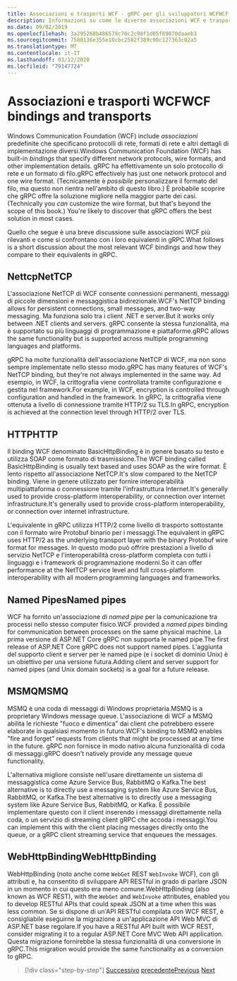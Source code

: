 ```yaml
---
title: Associazioni e trasporti WCF - gRPC per gli sviluppatori WCFWCF bindings and transports - gRPC for WCF developers
description: Informazioni su come le diverse associazioni WCF e trasporti confrontano gRPC.
ms.date: 09/02/2019
ms.openlocfilehash: 3a295268b486578c70c2c98f1d05f89070daaeb3
ms.sourcegitcommit: 7588136e355e10cbc2582f389c90c127363c02a5
ms.translationtype: MT
ms.contentlocale: it-IT
ms.lasthandoff: 03/12/2020
ms.locfileid: "79147724"
---
```

# <a name="wcf-bindings-and-transports"></a><span data-ttu-id="32620-103">Associazioni e trasporti WCF</span><span class="sxs-lookup"><span data-stu-id="32620-103">WCF bindings and transports</span></span>

<span data-ttu-id="32620-104">Windows Communication Foundation (WCF) include *associazioni* predefinite che specificano protocolli di rete, formati di rete e altri dettagli di implementazione diversi.</span><span class="sxs-lookup"><span data-stu-id="32620-104">Windows Communication Foundation (WCF) has built-in *bindings* that specify different network protocols, wire formats, and other implementation details.</span></span> <span data-ttu-id="32620-105">gRPC ha effettivamente un solo protocollo di rete e un formato di filo.</span><span class="sxs-lookup"><span data-stu-id="32620-105">gRPC effectively has just one network protocol and one wire format.</span></span> <span data-ttu-id="32620-106">(Tecnicamente è *possibile* personalizzare il formato del filo, ma questo non rientra nell'ambito di questo libro.) È probabile scoprire che gRPC offre la soluzione migliore nella maggior parte dei casi.</span><span class="sxs-lookup"><span data-stu-id="32620-106">(Technically you *can* customize the wire format, but that's beyond the scope of this book.) You're likely to discover that gRPC offers the best solution in most cases.</span></span>

<span data-ttu-id="32620-107">Quello che segue è una breve discussione sulle associazioni WCF più rilevanti e come si confrontano con i loro equivalenti in gRPC.</span><span class="sxs-lookup"><span data-stu-id="32620-107">What follows is a short discussion about the most relevant WCF bindings and how they compare to their equivalents in gRPC.</span></span>

## <a name="nettcp"></a><span data-ttu-id="32620-108">Nettcp</span><span class="sxs-lookup"><span data-stu-id="32620-108">NetTCP</span></span>

<span data-ttu-id="32620-109">L'associazione NetTCP di WCF consente connessioni permanenti, messaggi di piccole dimensioni e messaggistica bidirezionale.</span><span class="sxs-lookup"><span data-stu-id="32620-109">WCF's NetTCP binding allows for persistent connections, small messages, and two-way messaging.</span></span> <span data-ttu-id="32620-110">Ma funziona solo tra i client .NET e server.</span><span class="sxs-lookup"><span data-stu-id="32620-110">But it works only between .NET clients and servers.</span></span> <span data-ttu-id="32620-111">gRPC consente la stessa funzionalità, ma è supportato su più linguaggi di programmazione e piattaforme.</span><span class="sxs-lookup"><span data-stu-id="32620-111">gRPC allows the same functionality but is supported across multiple programming languages and platforms.</span></span>

<span data-ttu-id="32620-112">gRPC ha molte funzionalità dell'associazione NetTCP di WCF, ma non sono sempre implementate nello stesso modo.</span><span class="sxs-lookup"><span data-stu-id="32620-112">gRPC has many features of WCF's NetTCP binding, but they're not always implemented in the same way.</span></span> <span data-ttu-id="32620-113">Ad esempio, in WCF, la crittografia viene controllata tramite configurazione e gestita nel framework.</span><span class="sxs-lookup"><span data-stu-id="32620-113">For example, in WCF, encryption is controlled through configuration and handled in the framework.</span></span> <span data-ttu-id="32620-114">In gRPC, la crittografia viene ottenuta a livello di connessione tramite HTTP/2 su TLS.</span><span class="sxs-lookup"><span data-stu-id="32620-114">In gRPC, encryption is achieved at the connection level through HTTP/2 over TLS.</span></span>

## <a name="http"></a><span data-ttu-id="32620-115">HTTP</span><span class="sxs-lookup"><span data-stu-id="32620-115">HTTP</span></span>

<span data-ttu-id="32620-116">Il binding WCF denominato BasicHttpBinding è in genere basato su testo e utilizza SOAP come formato di trasmissione.</span><span class="sxs-lookup"><span data-stu-id="32620-116">The WCF binding called BasicHttpBinding is usually text based and uses SOAP as the wire format.</span></span> <span data-ttu-id="32620-117">È lento rispetto all'associazione NetTCP.</span><span class="sxs-lookup"><span data-stu-id="32620-117">It's slow compared to the NetTCP binding.</span></span> <span data-ttu-id="32620-118">Viene in genere utilizzato per fornire interoperabilità multipiattaforma o connessione tramite l'infrastruttura Internet.It's generally used to provide cross-platform interoperability, or connection over internet infrastructure.</span><span class="sxs-lookup"><span data-stu-id="32620-118">It's generally used to provide cross-platform interoperability, or connection over internet infrastructure.</span></span>

<span data-ttu-id="32620-119">L'equivalente in gRPC utilizza HTTP/2 come livello di trasporto sottostante con il formato wire Protobuf binario per i messaggi.</span><span class="sxs-lookup"><span data-stu-id="32620-119">The equivalent in gRPC uses HTTP/2 as the underlying transport layer with the binary Protobuf wire format for messages.</span></span> <span data-ttu-id="32620-120">In questo modo può offrire prestazioni a livello di servizio NetTCP e l'interoperabilità cross-platform completa con tutti i linguaggi e i framework di programmazione moderni.</span><span class="sxs-lookup"><span data-stu-id="32620-120">So it can offer performance at the NetTCP service level and full cross-platform interoperability with all modern programming languages and frameworks.</span></span>

## <a name="named-pipes"></a><span data-ttu-id="32620-121">Named Pipes</span><span class="sxs-lookup"><span data-stu-id="32620-121">Named pipes</span></span>

<span data-ttu-id="32620-122">WCF ha fornito un'associazione *di named pipe* per la comunicazione tra processi nello stesso computer fisico.</span><span class="sxs-lookup"><span data-stu-id="32620-122">WCF provided a *named pipes* binding for communication between processes on the same physical machine.</span></span> <span data-ttu-id="32620-123">La prima versione di ASP.NET Core gRPC non supporta le named pipe.</span><span class="sxs-lookup"><span data-stu-id="32620-123">The first release of ASP.NET Core gRPC does not support named pipes.</span></span> <span data-ttu-id="32620-124">L'aggiunta del supporto client e server per le named pipe (e i socket di dominio Unix) è un obiettivo per una versione futura.</span><span class="sxs-lookup"><span data-stu-id="32620-124">Adding client and server support for named pipes (and Unix domain sockets) is a goal for a future release.</span></span>

## <a name="msmq"></a><span data-ttu-id="32620-125">MSMQ</span><span class="sxs-lookup"><span data-stu-id="32620-125">MSMQ</span></span>

<span data-ttu-id="32620-126">MSMQ è una coda di messaggi di Windows proprietaria.</span><span class="sxs-lookup"><span data-stu-id="32620-126">MSMQ is a proprietary Windows message queue.</span></span> <span data-ttu-id="32620-127">L'associazione di WCF a MSMQ abilita le richieste "fuoco e dimentica" dai client che potrebbero essere elaborate in qualsiasi momento in futuro.</span><span class="sxs-lookup"><span data-stu-id="32620-127">WCF's binding to MSMQ enables "fire and forget" requests from clients that might be processed at any time in the future.</span></span> <span data-ttu-id="32620-128">gRPC non fornisce in modo nativo alcuna funzionalità di coda di messaggi.</span><span class="sxs-lookup"><span data-stu-id="32620-128">gRPC doesn't natively provide any message queue functionality.</span></span>

<span data-ttu-id="32620-129">L'alternativa migliore consiste nell'usare direttamente un sistema di messaggistica come Azure Service Bus, RabbitMQ o Kafka.The best alternative is to directly use a messaging system like Azure Service Bus, RabbitMQ, or Kafka.</span><span class="sxs-lookup"><span data-stu-id="32620-129">The best alternative is to directly use a messaging system like Azure Service Bus, RabbitMQ, or Kafka.</span></span> <span data-ttu-id="32620-130">È possibile implementare questo con il client inserendo i messaggi direttamente nella coda, o un servizio di streaming client gRPC che accoda i messaggi.</span><span class="sxs-lookup"><span data-stu-id="32620-130">You can implement this with the client placing messages directly onto the queue, or a gRPC client streaming service that enqueues the messages.</span></span>

## <a name="webhttpbinding"></a><span data-ttu-id="32620-131">WebHttpBinding</span><span class="sxs-lookup"><span data-stu-id="32620-131">WebHttpBinding</span></span>

<span data-ttu-id="32620-132">WebHttpBinding (noto anche come `WebGet` REST `WebInvoke` WCF), con gli attributi e, ha consentito di sviluppare API RESTful in grado di parlare JSON in un momento in cui questo era meno comune.</span><span class="sxs-lookup"><span data-stu-id="32620-132">WebHttpBinding (also known as WCF REST), with the `WebGet` and `WebInvoke` attributes, enabled you to develop RESTful APIs that could speak JSON at a time when this was less common.</span></span> <span data-ttu-id="32620-133">Se si dispone di un'API RESTful compilata con WCF REST, è consigliabile eseguirne la migrazione a un'applicazione API Web MVC di ASP.NET base regolare.</span><span class="sxs-lookup"><span data-stu-id="32620-133">If you have a RESTful API built with WCF REST, consider migrating it to a regular ASP.NET Core MVC Web API application.</span></span> <span data-ttu-id="32620-134">Questa migrazione fornirebbe la stessa funzionalità di una conversione in gRPC.</span><span class="sxs-lookup"><span data-stu-id="32620-134">This migration would provide the same functionality as a conversion to gRPC.</span></span>

>[!div class="step-by-step"]
><span data-ttu-id="32620-135">[Successivo](wcf-endpoints-grpc-methods.md)
>[precedente](rpc-types.md)</span><span class="sxs-lookup"><span data-stu-id="32620-135">[Previous](wcf-endpoints-grpc-methods.md)
[Next](rpc-types.md)</span></span>
